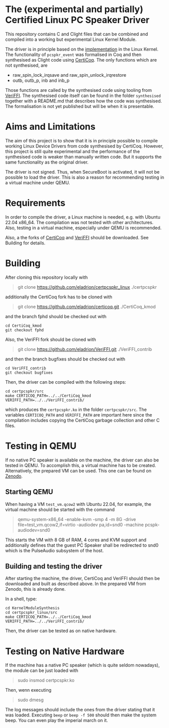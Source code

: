 # The (experimental and partially) Certified Linux PC Speaker Driver

This repository contains C and Clight files that can be combined and
compiled into a working but experimental Linux Kernel Module.

The driver is in principle based on the [implementation](https://github.com/torvalds/linux/blob/master/drivers/input/misc/pcspkr.c)
in the Linux Kernel. The functionality of `pcspkr_event` was formalised in Coq and then
synthesised as Clight code using [CertiCoq](https://github.com/CertiCoq/certicoq).
The only functions which are not synthesised, are

- raw_spin_lock_irqsave and raw_spin_unlock_irqrestore
- outb, outb_p, inb and inb_p

Those functions are called by the synthesised code using tooling from [VeriFFI](https://github.com/CertiCoq/VeriFFI).
The synthesised code itself can be found in the folder `synthesised` together with a README.md that
describes how the code was synthesised.
The formalisation is not yet published but will be when it is presentable.

# Aims and Limitations

The aim of this project is to show that it is in principle possible to compile working Linux
Device Drivers from code synthesised by CertiCoq. However, this project is still quite experimental
and the performance of the synthesised code is weaker than manually written code. 
But it supports the same functionality as the original driver.

The driver is not signed. Thus, when SecureBoot is activated, it will not be possible to load the driver.
This is also a reason for recommending testing in a virtual machine under QEMU.

# Requirements

In order to compile the driver, a Linux machine is needed, e.g. with Ubuntu 22.04 x86_64.
The compilation was not tested with other architectures. Also, testing in a virtual machine,
especially under QEMU is recommended.

Also, a the forks of [CertiCoq](https://github.com/eladrion/certicoq/tree/fphd) and [VeriFFI](https://github.com/eladrion/VeriFFI/tree/bugfixes) should be downloaded.
See Building for details.

# Building

After cloning this repository locally with

> git clone https://github.com/eladrion/certpcspkr_linux ./certpcspkr

additionally the CertiCoq fork has to be cloned with

> git clone https://github.com/eladrion/certicoq.git ./CertiCoq_kmod

and the branch fphd should be checked out with

```
cd CertiCoq_kmod
git checkout fphd
```

Also, the VeriFFI fork should be cloned with

> git clone https://github.com/eladrion/VeriFFI.git ./VeriFFI_contrib

and then the branch bugfixes should be checked out with

```
cd VeriFFI_contrib
git checkout bugfixes
```

Then, the driver can be compiled with the following steps:

```
cd certpcspkr/src
make CERTICOQ_PATH=../../CertiCoq_kmod VERIFFI_PATH=../../VeriFFI_contrib/
```

which produces the `certpcspkr.ko` in the folder `certpcspkr/src`.
The variables `CERTICOQ_PATH` and `VERIFFI_PATH` are important here since the compilation includes copying the CertiCoq garbage collection
and other C files.

# Testing in QEMU

If no native PC speaker is available on the machine, the driver can also be tested in QEMU.
To accomplish this, a virtual machine has to be created. Alternatively, the prepared VM can be used.
This one can be found on [Zenodo](https://doi.org/10.5281/zenodo.10693554).

## Starting QEMU

When having a VM `test_vm.qcow2` with Ubuntu 22.04, for example, the virtual machine should be started with the command

> qemu-system-x86_64 -enable-kvm -smp 4 -m 8G -drive file=test_vm.qcow2,if=virtio -audiodev pa,id=snd0 -machine pcspk-audiodev=snd0

This starts the VM with 8 GB of RAM, 4 cores and KVM support and additionally defines that the guest PC Speaker shall be
redirected to snd0 which is the PulseAudio subsystem of the host.

## Building and testing the driver

After starting the machine, the driver, CertiCoq and VeriFFI should then be downloaded and built as described above.
In the prepared VM from Zenodo, this is already done.

In a shell, type:

```
cd KernelModuleSynthesis
cd certpcspkr_linux/src
make CERTICOQ_PATH=../../CertiCoq_kmod VERIFFI_PATH=../../VeriFFI_contrib/
```

Then, the driver can be tested as on native hardware.

# Testing on Native Hardware

If the machine has a native PC speaker (which is quite seldom nowadays), the module can be just loaded with

> sudo insmod certpcspkr.ko

Then, wenn executing

> sudo dmesg

The log messages should include the ones from the driver stating that it was loaded.
Executing `beep` or `beep -f 500` should then make the system beep. You can even play the
imperial march on it.
